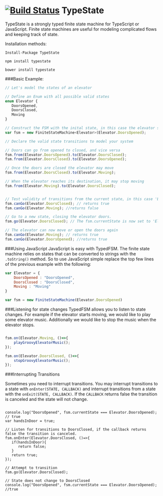 [![Build Status](https://travis-ci.org/eonarheim/TypedFSM.svg)](https://travis-ci.org/eonarheim/TypedFSM)
TypeState
========

TypeState is a strongly typed finite state machine for TypeScript or JavaScript. Finite state machines are useful for modeling complicated flows and keeping track of state.

Installation methods:

`Install-Package TypeState`

`npm install typestate`

`bower install typestate`

###Basic Example:
```javascript
// Let's model the states of an elevator

// Define an Enum with all possible valid states
enum Elevator {
   DoorsOpened,
   DoorsClosed,
   Moving
}

// Construct the FSM with the inital state, in this case the elevator starts with its doors opened
var fsm = new FiniteStateMachine<Elevator>(Elevator.DoorsOpened);

// Declare the valid state transitions to model your system

// Doors can go from opened to closed, and vice versa
fsm.from(Elevator.DoorsOpened).to(Elevator.DoorsClosed);
fsm.from(Elevator.DoorsClosed).to(Elevator.DoorsOpened);

// Once the doors are closed the elevator may move
fsm.from(Elevator.DoorsClosed).to(Elevator.Moving);

// When the elevator reaches its destination, it may stop moving
fsm.from(Elevator.Moving).to(Elevator.DoorsClosed);


// Test validity of transitions from the current state, in this case 'Elevator.DoorsOpened'
fsm.canGo(Elevator.DoorsClosed); // returns true
fsm.canGo(Elevator.Moving); //returns false

// Go to a new state, closing the elevator doors. 
fsm.go(Elevator.DoorsClosed); // The fsm.currentState is now set to 'Elevator.DoorsClosed'

// The elevator can now move or open the doors again
fsm.canGo(Elevator.Moving); // returns true
fsm.canGo(Elevator.DoorsOpened); //returns true

```

###Using JavaScript
JavaScript is easy with TypedFSM. The finite state machine relies on states that can be converted to strings with the `.toString()` method. So to use JavaScript simple replace the top few lines of the previous example with the following:

```javascript
var Elevator = {
	DoorsOpened : "DoorsOpened",
	DoorsClosed : "DoorsClosed",
	Moving : "Moving"
}

var fsm = new FiniteStateMachine(Elevator.DoorsOpened)

```


###Listening for state changes
TypedFSM allows you to listen to state changes. For example if the elevator starts moving, we would like to play some elevator music. Additionally we would like to stop the music when the elevator stops.

```javascript

fsm.on(Elevator.Moving, ()=>{
	playGroovyElevatorMusic();
});

fsm.on(Elevator.DoorsClosed, ()=>{
	stopGroovyElevatorMusic();
});

```

###Interrupting Transitions

Sometimes you need to interrupt transitions. You may interrupt transitions to a state with `onEnter(STATE, CALLBACK)` and interrupt transitions from a state with the `onExit(STATE, CALLBACK)`. If the `CALLBACK` returns false the transition is canceled and the state will not change.

```

console.log("DoorsOpened", fsm.currentState === Elevator.DoorsOpened); // true
var handsInDoor = true;

// Listen for transitions to DoorsClosed, if the callback returns false the transition is canceled.
fsm.onEnter(Elevator.DoorsClosed, ()=>{
   if(handsInDoor){
      return false;
   }
   return true;
});

// Attempt to transition
fsm.go(Elevator.DoorsClosed);

// State does not change to DoorsClosed
console.log("DoorsOpened", fsm.currentState === Elevator.DoorsOpened); //true

```


